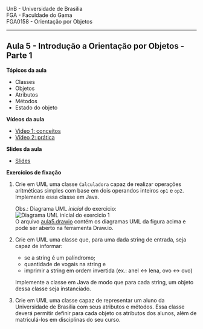 UnB - Universidade de Brasilia  
FGA - Faculdade do Gama  
FGA0158 - Orientação por Objetos

---

## Aula 5 - Introdução a Orientação por Objetos - Parte 1

**Tópicos da aula**

- Classes
- Objetos
- Atributos
- Métodos
- Estado do objeto

**Vídeos da aula**  

- [Video 1: conceitos](https://youtu.be/srHZjgfIQxw)  
- [Vídeo 2: prática](https://youtu.be/gyJsU26x504)  

**Slides da aula**

* [Slides](https://docs.google.com/presentation/d/1DR5fGxu5DUDCixDQtKdTWdUmUtK4uhc82w-MOn-P9T8/edit?usp=sharing)


**Exercícios de fixação**

1. Crie em UML uma classe ```Calculadora``` capaz de realizar operações
   aritméticas simples com base em dois operandos inteiros ```op1``` e
   ```op2```.  Implemente essa classe em Java.  

   Obs.: Diagrama UML *inicial* do exercicio:  
   ![Diagrama UML inicial do exercicio 1](exercicio1.png)  
   O arquivo [aula5.drawio](aula5.drawio) contém os diagramas UML da figura
acima e pode ser aberto na ferramenta Draw.io.

2. Crie em UML uma classe que, para uma dada string de entrada, seja capaz de
   informar: 
   * se a string é um palíndromo; 
   * quantidade de vogais na string e
   * imprimir a string em ordem invertida (ex.: anel <-> lena, ovo <-> ovo)  

   Implemente a classe em Java de modo que para cada string, um objeto dessa
classe seja instanciado. 

3. Crie em UML uma classe capaz de representar um aluno da Universidade de
   Brasilia com seus atributos e métodos. Essa classe deverá permitir definir
   para cada objeto os atributos dos alunos, além de matriculá-los em
   disciplinas do seu curso. 
